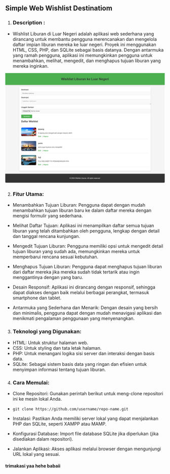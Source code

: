 ## Simple Web Wishlist Destinatiom ##
1.  ### Description : 
- Wishlist Liburan di Luar Negeri adalah aplikasi web sederhana yang dirancang untuk membantu pengguna merencanakan dan mengelola daftar impian liburan mereka ke luar negeri. Proyek ini menggunakan HTML, CSS, PHP, dan SQLite sebagai basis datanya. Dengan antarmuka yang ramah pengguna, aplikasi ini memungkinkan pengguna untuk menambahkan, melihat, mengedit, dan menghapus tujuan liburan yang mereka inginkan.

<img src="screenshot/LIBURAN.png">

2. ### Fitur Utama:

- Menambahkan Tujuan Liburan: Pengguna dapat dengan mudah menambahkan tujuan liburan baru ke dalam daftar mereka dengan mengisi formulir yang sederhana.

- Melihat Daftar Tujuan: Aplikasi ini menampilkan daftar semua tujuan liburan yang telah ditambahkan oleh pengguna, lengkap dengan detail dan tanggal rencana kunjungan.

- Mengedit Tujuan Liburan: Pengguna memiliki opsi untuk mengedit detail tujuan liburan yang sudah ada, memungkinkan mereka untuk memperbarui rencana sesuai kebutuhan.

- Menghapus Tujuan Liburan: Pengguna dapat menghapus tujuan liburan dari daftar mereka jika mereka sudah tidak tertarik atau ingin menggantinya dengan yang baru.

- Desain Responsif: Aplikasi ini dirancang dengan responsif, sehingga dapat diakses dengan baik melalui berbagai perangkat, termasuk smartphone dan tablet.

- Antarmuka yang Sederhana dan Menarik: Dengan desain yang bersih dan minimalis, pengguna dapat dengan mudah menavigasi aplikasi dan menikmati pengalaman penggunaan yang menyenangkan.

3. ### Teknologi yang Digunakan:

- HTML: Untuk struktur halaman web.
- CSS: Untuk styling dan tata letak halaman.
- PHP: Untuk menangani logika sisi server dan interaksi dengan basis data.
- SQLite: Sebagai sistem basis data yang ringan dan efisien untuk menyimpan informasi tentang tujuan liburan.

4. ### Cara Memulai:

- Clone Repositori: Gunakan perintah berikut untuk meng-clone repositori ini ke mesin lokal Anda.

- ```git clone https://github.com/username/repo-name.git ```

- Instalasi: Pastikan Anda memiliki server lokal yang dapat menjalankan PHP dan SQLite, seperti XAMPP atau MAMP.

- Konfigurasi Database: Import file database SQLite jika diperlukan (jika disediakan dalam repositori).

- Jalankan Aplikasi: Akses aplikasi melalui browser dengan mengunjungi URL lokal yang sesuai.


#### trimakasi yaa hehe babaii 